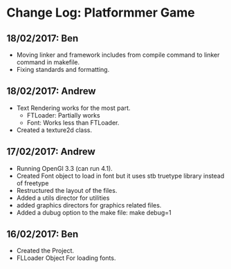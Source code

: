 # Change Log: Platformmer Game

## 18/02/2017: Ben
* Moving linker and framework includes from compile command to linker command in
  makefile.
* Fixing standards and formatting.

## 18/02/2017: Andrew
* Text Rendering works for the most part.
  * FTLoader: Partially works
  * Font: Works less than FTLoader.
* Created a texture2d class.

## 17/02/2017: Andrew
* Running OpenGl 3.3 (can run 4.1).
* Created Font object to load in font but it uses stb truetype library instead of freetype
* Restructured the layout of the files.
* Added a utils director for utilities
* added graphics directors for graphics related files.
* Added a dubug option to the make file: make debug=1

## 16/02/2017: Ben
* Created the Project.
* FLLoader Object For loading fonts.
